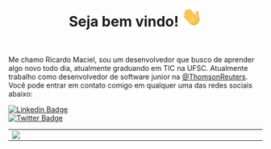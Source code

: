 <h1 align="center">Seja bem vindo! <img src="https://raw.githubusercontent.com/ABSphreak/ABSphreak/master/gifs/Hi.gif" width="40px" /></h1><br />
  
Me chamo Ricardo Maciel, sou um desenvolvedor que busco de aprender algo novo todo dia, atualmente graduando em TIC na UFSC.
Atualmente trabalho como desenvolvedor de software junior na [@ThomsonReuters](https://www.dominiosistemas.com.br/). Você pode entrar em contato comigo em    qualquer uma das redes sociais abaixo:

[![Linkedin Badge](https://img.shields.io/badge/-LinkedIn-blue?style=flat-square&logo=Linkedin&logoColor=white&link=https://www.linkedin.com/in/ricardopmaciel/)](https://www.linkedin.com/in/ricardopmaciel/)
<br />
[![Twitter Badge](https://img.shields.io/badge/-Twitter-1ca0f1?style=flat-square&labelColor=1ca0f1&logo=twitter&logoColor=white&link=https://twitter.com/ricardopimaciel)](https://twitter.com/ricardopimaciel)
<br />



<center>
<table>
    <tr>
        <td><img width="485px" align="left" src="https://github-readme-stats.vercel.app/api/top-langs/?username=ricardomaciel17&hide=html&layout=compact&theme=buefy" /></td>
        <td><img width="485px" align="left" src="https://github-readme-stats.vercel.app/api?username=ricardomaciel17&theme=buefy"/></td>
    </tr>   
</table>
</center>
